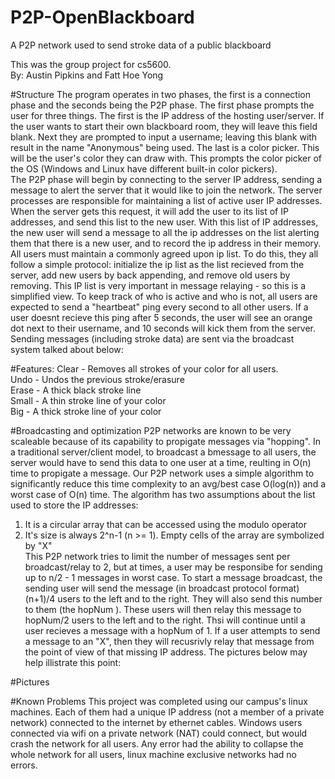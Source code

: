 # P2P-OpenBlackboard
A P2P network used to send stroke data of a public blackboard

This was the group project for cs5600. <br>
By: Austin Pipkins and Fatt Hoe Yong

#Structure
The program operates in two phases, the first is a connection phase and the seconds being the P2P phase. The first phase prompts the user for three things. The first is the IP address of the hosting user/server. If the user wants to start their own blackboard room, they will leave this field blank. Next they are prompted to input a username; leaving this blank with result in the name "Anonymous" being used. The last is a color picker. This will be the user's color they can draw with. This prompts the color picker of the OS (Windows and Linux have different built-in color pickers). <br>
The P2P phase will begin by connecting to the server IP address, sending a message to alert the server that it would like to join the network. The server processes are responsible for maintaining a list of active user IP addresses. When the server gets this request, it will add the user to its list of IP addresses, and send this list to the new user. With this list of IP addresses, the new user will send a message to all the ip addresses on the list alerting them that there is a new user, and to record the ip address in their memory. All users must maintain a commonly agreed upon ip list. To do this, they all follow a simple protocol: initialize the ip list as the list recieved from the server, add new users by back appending, and remove old users by removing. This IP list is very important in message relaying - so this is a simplified view. To keep track of who is active and who is not, all users are expected to send a "heartbeat" ping every second to all other users. If a user doesnt recieve this ping after 5 seconds, the user will see an orange dot next to their username, and 10 seconds will kick them from the server. Sending messages (including stroke data) are sent via the broadcast system talked about below:

#Features:
Clear - Removes all strokes of your color for all users.<br>
Undo - Undos the previous stroke/erasure<br>
Erase - A thick black stroke line<br>
Small - A thin stroke line of your color<br>
Big - A thick stroke line of your color

#Broadcasting and optimization
P2P networks are known to be very scaleable because of its capability to propigate messages via "hopping". In a traditional server/client model, to broadcast a bmessage to all users, the server would have to send this data to one user at a time, reulting in O(n) time to propigate a message. Our P2P network uses a simple algorithm to significantly reduce this time complexity to an avg/best case O(log(n)) and a worst case of O(n) time. The algorithm has two assumptions about the list used to store the IP addresses: <br>
1) It is a circular array that can be accessed using the modulo operator <br>
2) It's size is always 2^n-1 (n >= 1). Empty cells of the array are symbolized by "X" <br>
This P2P network tries to limit the number of messages sent per broadcast/relay to 2, but at times, a user may be responsibe for sending up to n/2 - 1 messages in worst case. To start a message broadcast, the sending user will send the message (in broadcast protocol format) (n+1)/4 users to the left and to the right. They will also send this number to them (the hopNum ). These users will then relay this message to hopNum/2 users to the left and to the right. Thsi will continue until a user recieves a message with a hopNum of 1. If a user attempts to send a message to an "X", then they will recusrivly relay that message from the point of view of that missing IP address. The pictures below may help illistrate this point:

#Pictures

#Known Problems
This project was completed using our campus's linux machines. Each of them had a unique IP address (not a member of a private network) 
connected to the internet by ethernet cables. Windows users connected via wifi on a private network (NAT) could connect, but would crash the network for all users. Any error had the ability to collapse the whole network for all users, linux machine exclusive networks had no errors.
